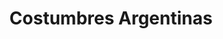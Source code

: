 ---
title: "Costumbres Argentinas"
url: /ciudad-autonoma-de-buenos-aires/costumbres-argentinas/
shop: Bäckerei
---